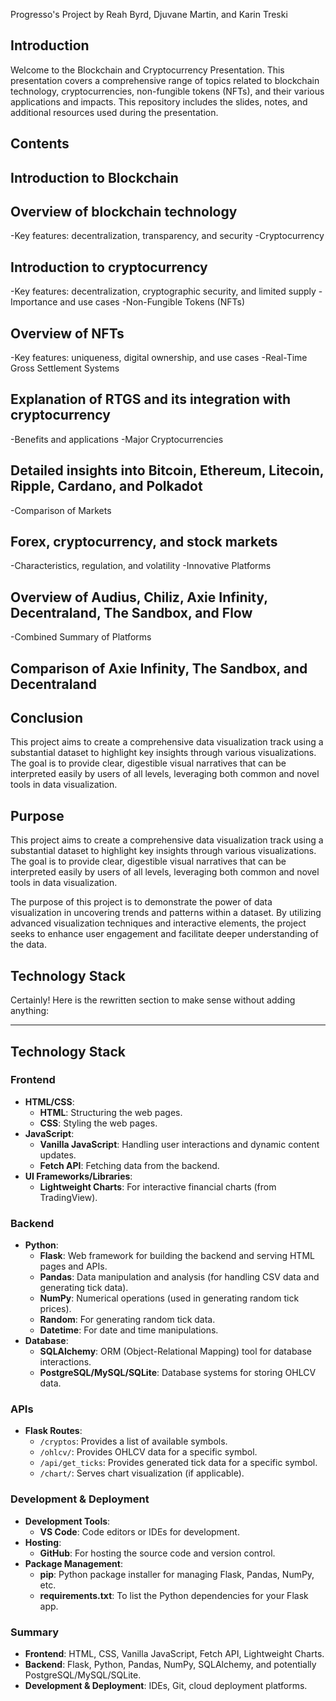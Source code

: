 Progresso's Project
by Reah Byrd, Djuvane Martin, and Karin Treski

## Introduction

Welcome to the Blockchain and Cryptocurrency Presentation. This presentation covers a comprehensive range of topics related to blockchain technology, cryptocurrencies, non-fungible tokens (NFTs), and their various applications and impacts. This repository includes the slides, notes, and additional resources used during the presentation.

## Contents

## Introduction to Blockchain

## Overview of blockchain technology

-Key features: decentralization, transparency, and security
-Cryptocurrency

## Introduction to cryptocurrency
-Key features: decentralization, cryptographic security, and limited supply
-Importance and use cases
-Non-Fungible Tokens (NFTs)

## Overview of NFTs
-Key features: uniqueness, digital ownership, and use cases
-Real-Time Gross Settlement Systems

## Explanation of RTGS and its integration with cryptocurrency
-Benefits and applications
-Major Cryptocurrencies

## Detailed insights into Bitcoin, Ethereum, Litecoin, Ripple, Cardano, and Polkadot
-Comparison of Markets

## Forex, cryptocurrency, and stock markets
-Characteristics, regulation, and volatility
-Innovative Platforms

## Overview of Audius, Chiliz, Axie Infinity, Decentraland, The Sandbox, and Flow
-Combined Summary of Platforms

## Comparison of Axie Infinity, The Sandbox, and Decentraland


## Conclusion

This project aims to create a comprehensive data visualization track using a substantial dataset to highlight key insights through various visualizations. The goal is to provide clear, digestible visual narratives that can be interpreted easily by users of all levels, leveraging both common and novel tools in data visualization.

## Purpose

This project aims to create a comprehensive data visualization track using a substantial dataset to highlight key insights through various visualizations. The goal is to provide clear, digestible visual narratives that can be interpreted easily by users of all levels, leveraging both common and novel tools in data visualization.

The purpose of this project is to demonstrate the power of data visualization in uncovering trends and patterns within a dataset. By utilizing advanced visualization techniques and interactive elements, the project seeks to enhance user engagement and facilitate deeper understanding of the data.

## Technology Stack
Certainly! Here is the rewritten section to make sense without adding anything:

---

## Technology Stack

### Frontend
- **HTML/CSS**:
  - **HTML**: Structuring the web pages.
  - **CSS**: Styling the web pages.
- **JavaScript**:
  - **Vanilla JavaScript**: Handling user interactions and dynamic content updates.
  - **Fetch API**: Fetching data from the backend.
- **UI Frameworks/Libraries**:
  - **Lightweight Charts**: For interactive financial charts (from TradingView).

### Backend
- **Python**:
  - **Flask**: Web framework for building the backend and serving HTML pages and APIs.
  - **Pandas**: Data manipulation and analysis (for handling CSV data and generating tick data).
  - **NumPy**: Numerical operations (used in generating random tick prices).
  - **Random**: For generating random tick data.
  - **Datetime**: For date and time manipulations.
- **Database**:
  - **SQLAlchemy**: ORM (Object-Relational Mapping) tool for database interactions.
  - **PostgreSQL/MySQL/SQLite**: Database systems for storing OHLCV data.

### APIs
- **Flask Routes**:
  - `/cryptos`: Provides a list of available symbols.
  - `/ohlcv/`: Provides OHLCV data for a specific symbol.
  - `/api/get_ticks`: Provides generated tick data for a specific symbol.
  - `/chart/`: Serves chart visualization (if applicable).

### Development & Deployment
- **Development Tools**:
  - **VS Code**: Code editors or IDEs for development.
- **Hosting**:
  - **GitHub**: For hosting the source code and version control.
- **Package Management**:
  - **pip**: Python package installer for managing Flask, Pandas, NumPy, etc.
  - **requirements.txt**: To list the Python dependencies for your Flask app.

### Summary
- **Frontend**: HTML, CSS, Vanilla JavaScript, Fetch API, Lightweight Charts.
- **Backend**: Flask, Python, Pandas, NumPy, SQLAlchemy, and potentially PostgreSQL/MySQL/SQLite.
- **Development & Deployment**: IDEs, Git, cloud deployment platforms.







